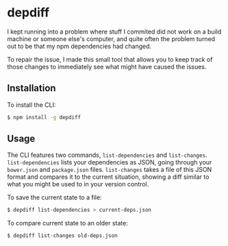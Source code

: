 # depdiff

I kept running into a problem where stuff I commited did not work on a build machine or someone else's computer, and quite often the problem turned out to be that my npm dependencies had changed.

To repair the issue, I made this small tool that allows you to keep track of those changes to immediately see what might have caused the issues.

## Installation

To install the CLI:

```sh
$ npm install -g depdiff
```

## Usage

The CLI features two commands, `list-dependencies` and `list-changes`. `list-dependencies` lists your dependencies as JSON, going through your `bower.json` and `package.json` files. `list-changes` takes a file of this JSON format and compares it to the current situation, showing a diff similar to what you might be used to in your version control.

To save the current state to a file:

```sh
$ depdiff list-dependencies > current-deps.json
```

To compare current state to an older state:

```sh
$ depdiff list-changes old-deps.json
```
